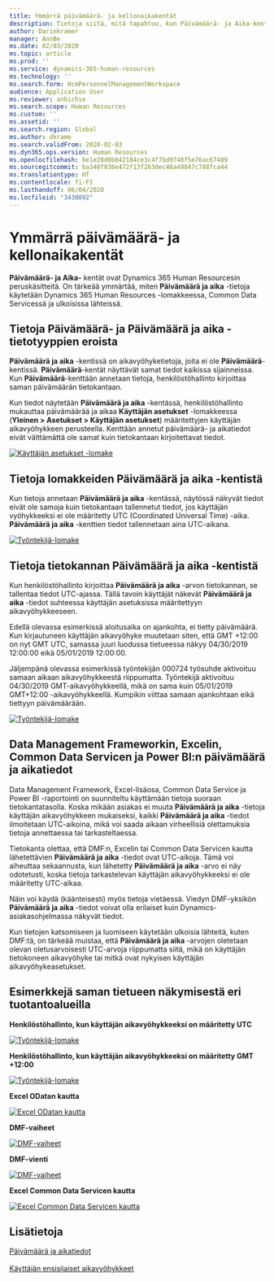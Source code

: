 ```yaml
---
title: Ymmärrä päivämäärä- ja kellonaikakentät
description: Tietoja siitä, mitä tapahtuu, kun Päivämäärä- ja Aika-kenttiä käytetään Microsoft Dynamics 365 Human Resourcesissa. Saat tietää, mitä on odotettavissa, kun päivämäärä- ja aikatietoja käytetään henkilöstöhallinnon lomakkeessa, ulkoisessa lähteessä tai Common Data Servicessä.
author: Darinkramer
manager: AnnBe
ms.date: 02/03/2020
ms.topic: article
ms.prod: ''
ms.service: dynamics-365-human-resources
ms.technology: ''
ms.search.form: HcmPersonnelManagementWorkspace
audience: Application User
ms.reviewer: anbichse
ms.search.scope: Human Resources
ms.custom: ''
ms.assetid: ''
ms.search.region: Global
ms.author: dkrame
ms.search.validFrom: 2020-02-03
ms.dyn365.ops.version: Human Resources
ms.openlocfilehash: be1e28d0b842184ce3c4f7bd9748f5e76ac67489
ms.sourcegitcommit: ba340f836e472f13f263dec46a49847c788fca44
ms.translationtype: HT
ms.contentlocale: fi-FI
ms.lasthandoff: 06/04/2020
ms.locfileid: "3430092"
---
```

# <a name="understand-date-and-time-fields"></a>Ymmärrä päivämäärä- ja kellonaikakentät

**Päivämäärä- ja Aika-** kentät ovat Dynamics 365 Human Resourcesin peruskäsitteitä. On tärkeää ymmärtää, miten **Päivämäärä ja aika** -tietoja käytetään Dynamics 365 Human Resources -lomakkeessa, Common Data Servicessä ja ulkoisissa lähteissä.

## <a name="understanding-the-difference-between-date-and-date-and-time-field-data-types"></a>Tietoja Päivämäärä- ja Päivämäärä ja aika -tietotyyppien eroista

**Päivämäärä ja aika** -kentissä on aikavyöhyketietoja, joita ei ole **Päivämäärä**-kentissä. **Päivämäärä**-kentät näyttävät samat tiedot kaikissa sijainneissa. Kun **Päivämäärä**-kenttään annetaan tietoja, henkilöstöhallinto kirjoittaa saman päivämäärän tietokantaan.

Kun tiedot näytetään **Päivämäärä ja aika** -kentässä, henkilöstöhallinto mukauttaa päivämäärää ja aikaa **Käyttäjän asetukset** -lomakkeessa (**Yleinen > Asetukset > Käyttäjän asetukset**) määritettyjen käyttäjän aikavyöhykkeen perusteella. Kenttään annetut päivämäärä- ja aikatiedot eivät välttämättä ole samat kuin tietokantaan kirjoitettavat tiedot.

[![Käyttäjän asetukset -lomake](./media/useroptionsform.png)](./media/useroptionsform.png)

## <a name="understanding-date-and-time-fields-in-forms"></a>Tietoja lomakkeiden Päivämäärä ja aika -kentistä 

Kun tietoja annetaan **Päivämäärä ja aika** -kentässä, näytössä näkyvät tiedot eivät ole samoja kuin tietokantaan tallennetut tiedot, jos käyttäjän vyöhykkeeksi ei ole määritetty UTC (Coordinated Universal Time) -aika. **Päivämäärä ja aika** -kenttien tiedot tallennetaan aina UTC-aikana.

[![Työntekijä-lomake](./media/worker-form.png)](./media/worker-form.png)

## <a name="understand-date-and-time-fields-in-the-database"></a>Tietoja tietokannan Päivämäärä ja aika -kentistä 

Kun henkilöstöhallinto kirjoittaa **Päivämäärä ja aika** -arvon tietokannan, se tallentaa tiedot UTC-ajassa. Tällä tavoin käyttäjät näkevät **Päivämäärä ja aika** -tiedot suhteessa käyttäjän asetuksissa määritettyyn aikavyöhykkeeseen.
 
Edellä olevassa esimerkissä aloitusaika on ajankohta, ei tietty päivämäärä. Kun kirjautuneen käyttäjän aikavyöhyke muutetaan siten, että GMT +12:00 on nyt GMT UTC, samassa juuri luodussa tietueessa näkyy 04/30/2019 12:00:00 eikä 05/01/2019 12:00:00.
  
Jäljempänä olevassa esimerkissä työntekijän 000724 työsuhde aktivoituu samaan aikaan aikavyöhykkeestä riippumatta. Työntekijä aktivoituu 04/30/2019 GMT-aikavyöhykkeellä, mikä on sama kuin 05/01/2019 GMT+12:00 -aikavyöhykkeellä. Kumpikin viittaa samaan ajankohtaan eikä tiettyyn päivämäärään. 

[![Työntekijä-lomake](./media/worker-form2.png)](./media/worker-form2.png)

## <a name="date-and-time-data-in-data-management-framework-excel-common-data-service-and-power-bi"></a>Data Management Frameworkin, Excelin, Common Data Servicen ja Power BI:n päivämäärä ja aikatiedot 

Data Management Framework, Excel-lisäosa, Common Data Service ja Power BI -raportointi on suunniteltu käyttämään tietoja suoraan tietokantatasolla. Koska mikään asiakas ei muuta **Päivämäärä ja aika** -tietoja käyttäjän aikavyöhykkeen mukaiseksi, kaikki **Päivämäärä ja aika** -tiedot ilmoitetaan UTC-aikoina, mikä voi saada aikaan virheellisiä olettamuksia tietoja annettaessa tai tarkasteltaessa.  
 
Tietokanta olettaa, että DMF:n, Excelin tai Common Data Servicen kautta lähetettävien **Päivämäärä ja aika** -tiedot ovat UTC-aikoja. Tämä voi aiheuttaa sekaannusta, kun lähetetty **Päivämäärä ja aika** -arvo ei näy odotetusti, koska tietoja tarkastelevan käyttäjän aikavyöhykkeeksi ei ole määritetty UTC-aikaa. 
 
Näin voi käydä (käänteisesti) myös tietoja vietäessä. Viedyn DMF-yksikön **Päivämäärä ja aika** -tiedot voivat olla erilaiset kuin Dynamics-asiakasohjelmassa näkyvät tiedot. 
 
Kun tietojen katsomiseen ja luomiseen käytetään ulkoisia lähteitä, kuten DMF:tä, on tärkeää muistaa, että **Päivämäärä ja aika** -arvojen oletetaan olevan oletusarvoisesti UTC-arvoja riippumatta siitä, mikä on käyttäjän tietokoneen aikavyöhyke tai mitkä ovat nykyisen käyttäjän aikavyöhykeasetukset. 

## <a name="examples-of-the-same-record-being-displayed-in-different-product-areas"></a>Esimerkkejä saman tietueen näkymisestä eri tuotantoalueilla 

**Henkilöstöhallinto, kun käyttäjän aikavyöhykkeeksi on määritetty UTC**

[![Työntekijä-lomake](./media/worker-form3.png)](./media/worker-form3.png)

**Henkilöstöhallinto, kun käyttäjän aikavyöhykkeeksi on määritetty GMT +12:00** 

[![Työntekijä-lomake](./media/worker-form4.png)](./media/worker-form4.png)

**Excel ODatan kautta**

[![Excel ODatan kautta](./media/Excelviaodata.png)](./media/Excelviaodata.png)

**DMF-vaiheet**

[![DMF-vaiheet](./media/DMFStaging.png)](./media/DMFStaging.png)

**DMF-vienti**

[![DMF-vaiheet](./media/DMFexport.png)](./media/DMFexport.png)

**Excel Common Data Servicen kautta**

[![Excel Common Data Servicen kautta](./media/ExcelCDS.png)](./media/ExcelCDS.png)

## <a name="see-also"></a>Lisätietoja

[Päivämäärä ja aikatiedot](https://docs.microsoft.com/dynamics365/unified-operations/fin-and-ops/organization-administration/date-time-zones)<br></br>
[Käyttäjän ensisijaiset aikavyöhykkeet](https://docs.microsoft.com/dynamics365/unified-operations/fin-and-ops/organization-administration/tasks/set-users-preferred-time-zone) 
